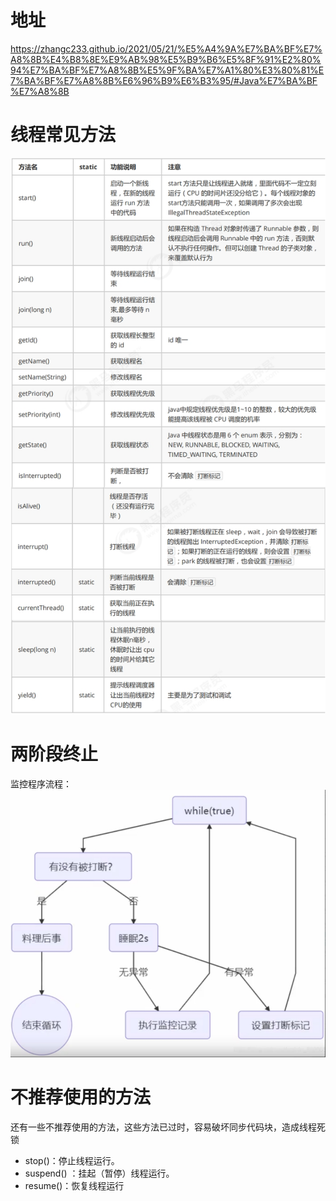 # 地址
https://zhangc233.github.io/2021/05/21/%E5%A4%9A%E7%BA%BF%E7%A8%8B%E4%B8%8E%E9%AB%98%E5%B9%B6%E5%8F%91%E2%80%94%E7%BA%BF%E7%A8%8B%E5%9F%BA%E7%A1%80%E3%80%81%E7%BA%BF%E7%A8%8B%E6%96%B9%E6%B3%95/#Java%E7%BA%BF%E7%A8%8B

# 线程常见方法
![](img/Thread常用方法.jpg)

# 两阶段终止
监控程序流程：
![](img/两阶段终止.jpg)

# 不推荐使用的方法
还有一些不推荐使用的方法，这些方法已过时，容易破坏同步代码块，造成线程死锁
- stop()：停止线程运行。
- suspend() ：挂起（暂停）线程运行。
- resume()：恢复线程运行
